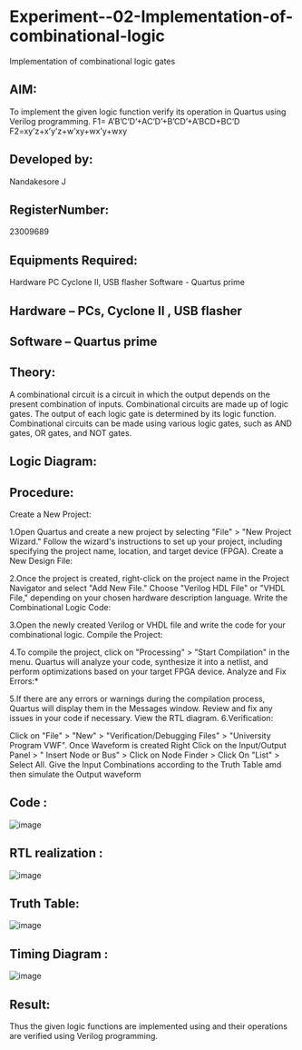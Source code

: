 # Experiment--02-Implementation-of-combinational-logic
Implementation of combinational logic gates
 
## AIM:
To implement the given logic function verify its operation in Quartus using Verilog programming.
 F1= A’B’C’D’+AC’D’+B’CD’+A’BCD+BC’D
F2=xy’z+x’y’z+w’xy+wx’y+wxy


## Developed by: 
Nandakesore J

## RegisterNumber: 
23009689  
 
## Equipments Required:

Hardware PC Cyclone II, USB flasher Software - Quartus prime

## Hardware – PCs, Cyclone II , USB flasher
## Software – Quartus prime


## Theory:

A combinational circuit is a circuit in which the output depends on the present combination of inputs. Combinational circuits are made up of logic gates. The output of each logic gate is determined by its logic function. Combinational circuits can be made using various logic gates, such as AND gates, OR gates, and NOT gates.
 
## Logic Diagram:

## Procedure:

Create a New Project:

1.Open Quartus and create a new project by selecting "File" > "New Project Wizard."
Follow the wizard's instructions to set up your project, including specifying the project name, location, and target device (FPGA).
Create a New Design File:

2.Once the project is created, right-click on the project name in the Project Navigator and select "Add New File."
Choose "Verilog HDL File" or "VHDL File," depending on your chosen hardware description language.
Write the Combinational Logic Code:

3.Open the newly created Verilog or VHDL file and write the code for your combinational logic.
Compile the Project:

4.To compile the project, click on "Processing" > "Start Compilation" in the menu.
Quartus will analyze your code, synthesize it into a netlist, and perform optimizations based on your target FPGA device.
Analyze and Fix Errors:*

5.If there are any errors or warnings during the compilation process, Quartus will display them in the Messages window.
Review and fix any issues in your code if necessary.
View the RTL diagram.
6.Verification:

Click on "File" > "New" > "Verification/Debugging Files" > "University Program VWF".
Once Waveform is created Right Click on the Input/Output Panel > " Insert Node or Bus" > Click on Node Finder > Click On "List" > Select All.
Give the Input Combinations according to the Truth Table amd then simulate the Output waveform

## Code :

![image](https://github.com/Nandakesore0210/Experiment--02-Implementation-of-combinational-logic-/assets/149365088/4c961eef-da72-4419-8cbe-1afb677fc44e)

## RTL realization : 

![image](https://github.com/Nandakesore0210/Experiment--02-Implementation-of-combinational-logic-/assets/149365088/399ea6c3-a645-445b-96c6-8ce02a70ad70)

## Truth Table:

![image](https://github.com/Nandakesore0210/Experiment--02-Implementation-of-combinational-logic-/assets/149365088/cb1360f6-deaa-492e-a420-03189c64030c)

## Timing Diagram :

![image](https://github.com/Nandakesore0210/Experiment--02-Implementation-of-combinational-logic-/assets/149365088/39e56e43-8018-4168-97a1-fae7dfa6144b)

## Result:
Thus the given logic functions are implemented using  and their operations are verified using Verilog programming.
